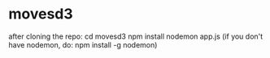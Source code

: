 # movesd3

after cloning the repo:
cd movesd3
npm install
nodemon app.js (if you don't have nodemon, do: npm install -g nodemon)
